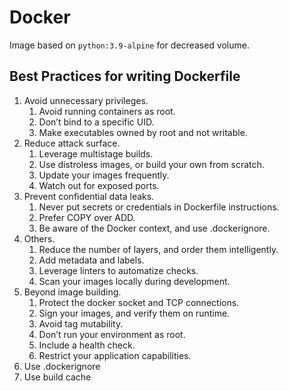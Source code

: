 # Docker

Image based on `python:3.9-alpine` for decreased volume.

## Best Practices for writing Dockerfile

1. Avoid unnecessary privileges.
	1. Avoid running containers as root.
	2. Don’t bind to a specific UID.
	3. Make executables owned by root and not writable.
2. Reduce attack surface.
	1. Leverage multistage builds.
	2. Use distroless images, or build your own from scratch.
	3. Update your images frequently.
	4. Watch out for exposed ports.
3. Prevent confidential data leaks.
	1. Never put secrets or credentials in Dockerfile instructions.
	2. Prefer COPY over ADD.
	3. Be aware of the Docker context, and use .dockerignore.
4. Others.
	1. Reduce the number of layers, and order them intelligently.
	2. Add metadata and labels.
	3. Leverage linters to automatize checks.
	4. Scan your images locally during development.
5. Beyond image building.
	1. Protect the docker socket and TCP connections.
	2. Sign your images, and verify them on runtime.
	3. Avoid tag mutability.
	4. Don’t run your environment as root.
	5. Include a health check.
	6. Restrict your application capabilities.
6. Use .dockerignore
7. Use build cache
